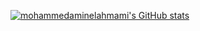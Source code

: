 [![mohammedaminelahmami's GitHub stats](https://github-readme-stats.vercel.app/api?username=mohammedaminelahmami)](https://github.com/mohammedaminelahmami/github-readme-stats)

